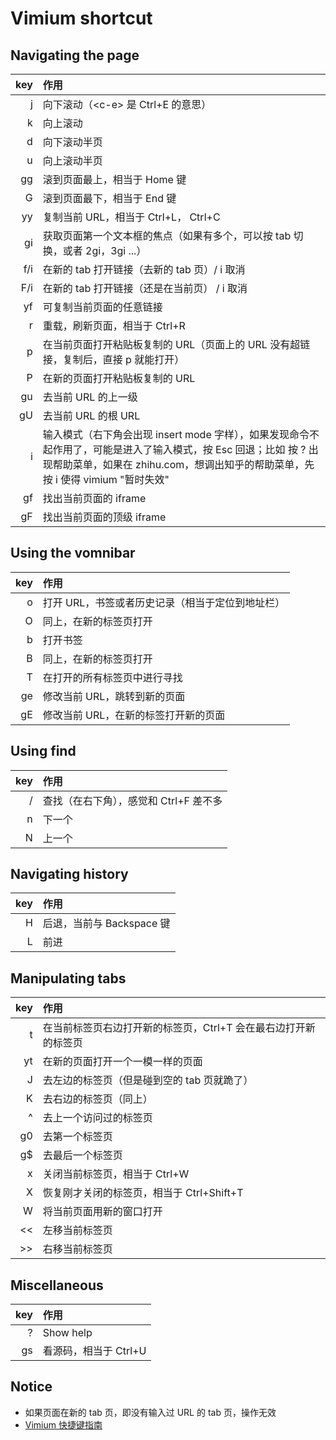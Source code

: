 # Vimium shortcut

## Navigating the page
| key | 作用 |
| ---: | :--- |
| j | 向下滚动（\<c-e\> 是 Ctrl+E 的意思）|
| k | 向上滚动 |
| d | 向下滚动半页 |
| u | 向上滚动半页 |
| gg | 滚到页面最上，相当于 Home 键 |
| G | 滚到页面最下，相当于 End 键 |
| yy | 复制当前 URL，相当于 Ctrl+L， Ctrl+C |
| gi | 获取页面第一个文本框的焦点（如果有多个，可以按 tab 切换，或者 2gi，3gi ...）|
| f/i | 在新的 tab 打开链接（去新的 tab 页）/ i 取消 |
| F/i | 在新的 tab 打开链接（还是在当前页） / i 取消 |
| yf | 可复制当前页面的任意链接 |
| r | 重载，刷新页面，相当于 Ctrl+R |
| p | 在当前页面打开粘贴板复制的 URL（页面上的 URL 没有超链接，复制后，直接 p 就能打开） |
| P | 在新的页面打开粘贴板复制的 URL |
| gu | 去当前 URL 的上一级 |
| gU | 去当前 URL 的根 URL |
| i | 输入模式（右下角会出现 insert mode 字样），如果发现命令不起作用了，可能是进入了输入模式，按 Esc 回退；比如 按 ? 出现帮助菜单，如果在 zhihu.com，想调出知乎的帮助菜单，先按 i 使得 vimium "暂时失效" |
| gf | 找出当前页面的 iframe |
| gF | 找出当前页面的顶级 iframe |


## Using the vomnibar

| key | 作用 |
| ---: | :--- |
| o | 打开 URL，书签或者历史记录（相当于定位到地址栏）|
| O | 同上，在新的标签页打开 |
| b | 打开书签 |
| B | 同上，在新的标签页打开 |
| T | 在打开的所有标签页中进行寻找 |
| ge | 修改当前 URL，跳转到新的页面 |
| gE | 修改当前 URL，在新的标签打开新的页面 |


## Using find

| key | 作用 |
| ---: | :--- |
| / | 查找（在右下角），感觉和 Ctrl+F 差不多 |
| n | 下一个 |
| N | 上一个 |


## Navigating history

| key | 作用 |
| ---: | :--- |
| H | 后退，当前与 Backspace 键 |
| L | 前进 |


## Manipulating tabs

| key | 作用 |
| ---: | :--- |
| t | 在当前标签页右边打开新的标签页，Ctrl+T 会在最右边打开新的标签页 | 
| yt | 在新的页面打开一个一模一样的页面 |
| J | 去左边的标签页（但是碰到空的 tab 页就跪了） |
| K | 去右边的标签页（同上） |
| ^ | 去上一个访问过的标签页 |
| g0 | 去第一个标签页 |
| g$ | 去最后一个标签页 |
| x | 关闭当前标签页，相当于 Ctrl+W |
| X | 恢复刚才关闭的标签页，相当于 Ctrl+Shift+T |
| W | 将当前页面用新的窗口打开 |
| << | 左移当前标签页 |
| \>\> | 右移当前标签页 |


## Miscellaneous

| key | 作用 |
| ---: | :--- |
| ? | Show help |
| gs | 看源码，相当于 Ctrl+U |


## Notice

- 如果页面在新的 tab 页，即没有输入过 URL 的 tab 页，操作无效
- [Vimium 快捷键指南](https://segmentfault.com/a/1190000004208306)